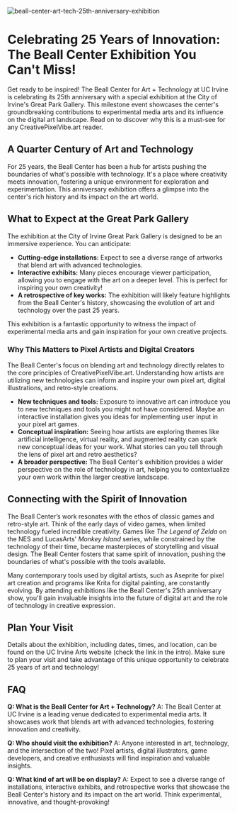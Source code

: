 ![beall-center-art-tech-25th-anniversary-exhibition](https://images.pexels.com/photos/2215609/pexels-photo-2215609.jpeg?auto=compress&cs=tinysrgb&fit=crop&h=627&w=1200)

# Celebrating 25 Years of Innovation: The Beall Center Exhibition You Can't Miss!

Get ready to be inspired! The Beall Center for Art + Technology at UC Irvine is celebrating its 25th anniversary with a special exhibition at the City of Irvine's Great Park Gallery. This milestone event showcases the center's groundbreaking contributions to experimental media arts and its influence on the digital art landscape. Read on to discover why this is a must-see for any CreativePixelVibe.art reader.

## A Quarter Century of Art and Technology

For 25 years, the Beall Center has been a hub for artists pushing the boundaries of what's possible with technology. It's a place where creativity meets innovation, fostering a unique environment for exploration and experimentation. This anniversary exhibition offers a glimpse into the center's rich history and its impact on the art world.

## What to Expect at the Great Park Gallery

The exhibition at the City of Irvine Great Park Gallery is designed to be an immersive experience. You can anticipate:

*   **Cutting-edge installations:** Expect to see a diverse range of artworks that blend art with advanced technologies.
*   **Interactive exhibits:** Many pieces encourage viewer participation, allowing you to engage with the art on a deeper level. This is perfect for inspiring your own creativity!
*   **A retrospective of key works:** The exhibition will likely feature highlights from the Beall Center's history, showcasing the evolution of art and technology over the past 25 years.

This exhibition is a fantastic opportunity to witness the impact of experimental media arts and gain inspiration for your own creative projects.

### Why This Matters to Pixel Artists and Digital Creators

The Beall Center's focus on blending art and technology directly relates to the core principles of CreativePixelVibe.art. Understanding how artists are utilizing new technologies can inform and inspire your own pixel art, digital illustrations, and retro-style creations.

*   **New techniques and tools:** Exposure to innovative art can introduce you to new techniques and tools you might not have considered. Maybe an interactive installation gives you ideas for implementing user input in your pixel art games.
*   **Conceptual inspiration:** Seeing how artists are exploring themes like artificial intelligence, virtual reality, and augmented reality can spark new conceptual ideas for your work. What stories can you tell through the lens of pixel art and retro aesthetics?
*   **A broader perspective:** The Beall Center's exhibition provides a wider perspective on the role of technology in art, helping you to contextualize your own work within the larger creative landscape.

## Connecting with the Spirit of Innovation

The Beall Center’s work resonates with the ethos of classic games and retro-style art. Think of the early days of video games, when limited technology fueled incredible creativity. Games like *The Legend of Zelda* on the NES and LucasArts' *Monkey Island* series, while constrained by the technology of their time, became masterpieces of storytelling and visual design. The Beall Center fosters that same spirit of innovation, pushing the boundaries of what's possible with the tools available.

Many contemporary tools used by digital artists, such as Aseprite for pixel art creation and programs like Krita for digital painting, are constantly evolving. By attending exhibitions like the Beall Center's 25th anniversary show, you'll gain invaluable insights into the future of digital art and the role of technology in creative expression.

## Plan Your Visit

Details about the exhibition, including dates, times, and location, can be found on the UC Irvine Arts website (check the link in the intro). Make sure to plan your visit and take advantage of this unique opportunity to celebrate 25 years of art and technology!

## FAQ

**Q: What is the Beall Center for Art + Technology?**
A: The Beall Center at UC Irvine is a leading venue dedicated to experimental media arts. It showcases work that blends art with advanced technologies, fostering innovation and creativity.

**Q: Who should visit the exhibition?**
A: Anyone interested in art, technology, and the intersection of the two! Pixel artists, digital illustrators, game developers, and creative enthusiasts will find inspiration and valuable insights.

**Q: What kind of art will be on display?**
A: Expect to see a diverse range of installations, interactive exhibits, and retrospective works that showcase the Beall Center's history and its impact on the art world. Think experimental, innovative, and thought-provoking!
